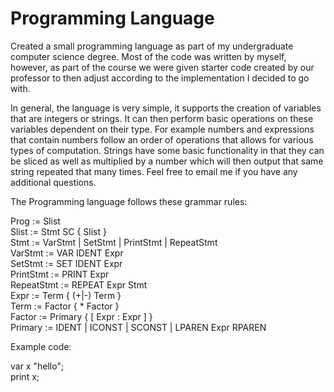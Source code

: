 # Programming Language
Created a small programming language as part of my undergraduate computer science degree.
Most of the code was written by myself, however, as part of the course we were given starter code created by our professor
to then adjust according to the implementation I decided to go with. 

In general, the language is very simple, it supports the creation of variables that are integers or strings. It can then perform basic operations on these variables dependent on their type. For example numbers and expressions that contain numbers follow an order of operations that allows for various types of computation. Strings have some basic functionality in that they can be sliced as well as multiplied by a number which will then output that same string repeated that many times. Feel free to email me if you have any additional questions.

The Programming language follows these grammar rules:

Prog := Slist<br>
Slist := Stmt SC { Slist }<br>
Stmt := VarStmt | SetStmt | PrintStmt | RepeatStmt<br>
VarStmt := VAR IDENT Expr<br>
SetStmt := SET IDENT Expr<br>
PrintStmt := PRINT Expr<br>
RepeatStmt := REPEAT Expr Stmt<br>
Expr := Term { (+|-) Term }<br>
Term := Factor { * Factor }<br>
Factor := Primary { [ Expr : Expr ] }<br>
Primary := IDENT | ICONST | SCONST | LPAREN Expr RPAREN<br>

Example code:

var x "hello";<br>
print x;<br>
